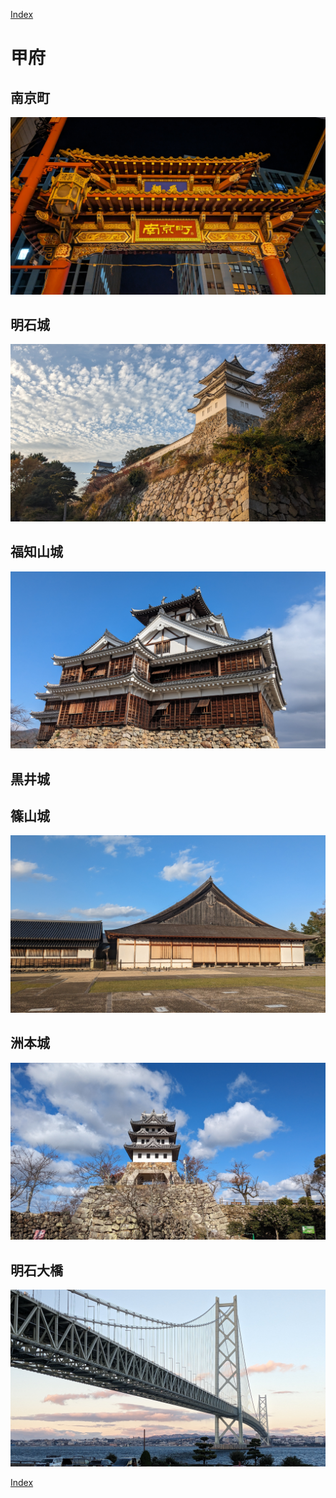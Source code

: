 [Index](../index.md)
# 甲府

## 南京町

![Alt text](PXL_20231122_131003496.jpg)

## 明石城
<!--![Alt text](PXL_20231123_071323843.jpg)-->
![Alt text](PXL_20231123_070349692.jpg)

## 福知山城
<!--![Alt text](PXL_20231124_043602024.jpg)-->
![Alt text](PXL_20231124_040610938.jpg)

## 黒井城



## 篠山城
<!-- ![Alt text](PXL_20231124_061753064.MP.jpg)-->
![Alt text](PXL_20231124_063300008.jpg)

## 洲本城
<!--![Alt text](PXL_20231125_025407886.jpg)-->
![Alt text](PXL_20231125_022137399.jpg)

## 明石大橋
![Alt text](PXL_20231125_073326348.jpg)


[Index](../index.md)